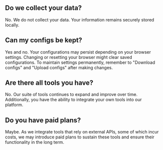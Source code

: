 ## Do we collect your data?

No. We do not collect your data. Your information remains securely stored locally.

## Can my configs be kept?

Yes and no. Your configurations may persist depending on your browser settings. Changing or resetting your browser might clear saved configurations. To maintain settings permanently, remember to "Download configs" and "Upload configs" after making changes.

## Are there all tools you have?

No. Our suite of tools continues to expand and improve over time. Additionally, you have the ability to integrate your own tools into our platform.

## Do you have paid plans?

Maybe. As we integrate tools that rely on external APIs, some of which incur costs, we may introduce paid plans to sustain these tools and ensure their functionality in the long term.